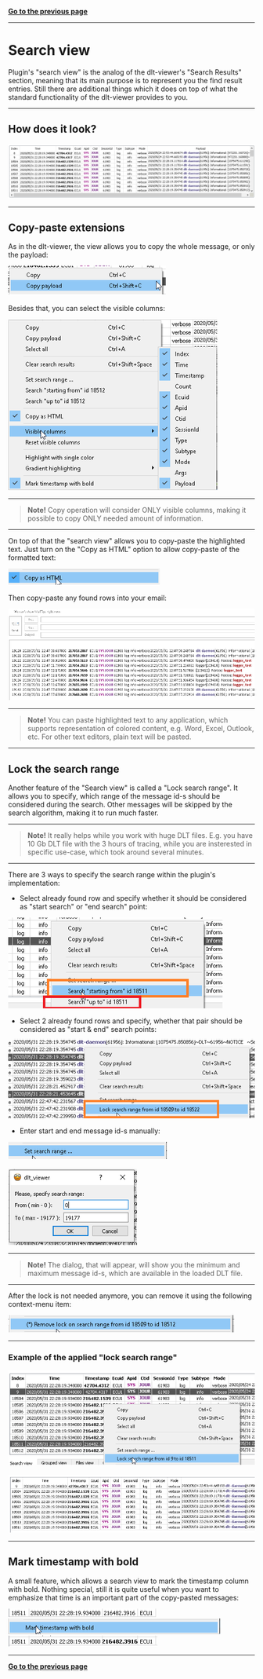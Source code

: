 [**Go to the previous page**](../../README.md)

----

# Search view

Plugin's "search view" is the analog of the dlt-viewer's "Search Results" section, meaning that its main purpose is to represent you the find result entries.
Still there are additional things which it does on top of what the standard functionality of the dlt-viewer provides to you.

----

## How does it look?

![Screenshot of the "Search view" appearence](./search_view_appearence.png)

----

## Copy-paste extensions 

As in the dlt-viewer, the view allows you to copy the whole message, or only the payload:

![Screenshot of the context-menu part, which is related to the "Copy" operation](./search_view_copy_context_menu.png)

Besides that, you can select the visible columns:

![Screenshot of the "Visible columns" context menu](./search_view_visible_columns.png)

----

>**Note!** Copy operation will consider ONLY visible columns, making it possible to copy ONLY needed amount of information.

----

On top of that the "search view" allows you to copy-paste the highlighted text.
Just turn on the "Copy as HTML" option to allow copy-paste of the formatted text:

![Screenshot of the "Copy HTML" context menu item](./search_view_copy_html.png)

Then copy-paste any found rows into your email:

![Screenshot of the "Copy HTML" context menu item](./search_view_copy_paste_to_email.png)

----

> **Note!** You can paste highlighted text to any application, which supports representation of colored content, e.g. Word, Excel, Outlook, etc.
> For other text editors, plain text will be pasted.

----

## Lock the search range

Another feature of the "Search view" is called a "Lock search range".
It allows you to specify, which range of the message id-s should be considered during the search. Other messages will be skipped by the search algorithm, making it to run much faster.

----

> **Note!** It really helps while you work with huge DLT files.
> E.g. you have 10 Gb DLT file with the 3 hours of tracing, while you are insterested in specific use-case, which took around several minutes.

----

There are 3 ways to specify the search range within the plugin's implementation:

- Select already found row and specify whether it should be considered as "start search" or "end search" point:

![Screenshot of the "Lock search range by single row" part of the context menu](./search_view_lock_search_range_by_single_row.png)

- Select 2 already found rows and specify, whether that pair should be considered as "start & end" search points:

![Screenshot of the "Lock search range by two rows" part of the context menu](./search_view_lock_search_range_by_two_rows.png)

- Enter start and end message id-s manually:

![Screenshot of the "Set search range" context menu item](./search_view_set_search_range_context_menu.png)</br></br>
![Screenshot of the "Set search range" dialog](./search_view_set_search_range_dialog.png)

----

> **Note!** The dialog, that will appear, will show you the minimum and maximum message id-s, which are available in the loaded DLT file.

----

After the lock is not needed anymore, you can remove it using the following context-menu item:

![Screenshot of the "Remove search range" context-menu item](./search_view_remove_search_range_context_menu_item.png)

----

### Example of the applied "lock search range"

![Screenshot of the "Lock search range" example, before being applied](./search_view_lock_search_range_example_before.png)</br></br>
![Screenshot of the "Lock search range" example, after being applied](./search_view_lock_search_range_example_after.png)

----

## Mark timestamp with bold

A small feature, which allows a search view to mark the timestamp column with bold.
Nothing special, still it is quite useful when you want to emphasize that time is an important part of the copy-pasted messages:

![Screenshot of the "Mark timestamp with bold" feature, before being applied](./search_view_mark_timestamp_bold_before.png)</br>
![Screenshot of the "Mark timestamp with bold" context-menu item](./search_view_mark_timestamp_bold_context_menu.png)</br>
![Screenshot of the "Mark timestamp with bold" feature, after being applied](./search_view_mark_timestamp_bold_after.png)

----

[**Go to the previous page**](../../README.md)